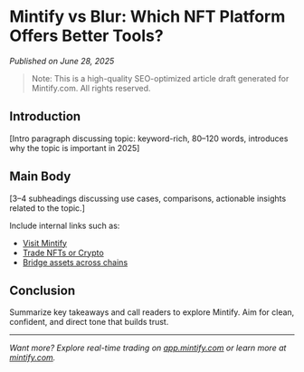 # Mintify vs Blur: Which NFT Platform Offers Better Tools?

*Published on June 28, 2025*

> Note: This is a high-quality SEO-optimized article draft generated for Mintify.com. All rights reserved.

## Introduction

[Intro paragraph discussing topic: keyword-rich, 80–120 words, introduces why the topic is important in 2025]

## Main Body

[3–4 subheadings discussing use cases, comparisons, actionable insights related to the topic.]

Include internal links such as:
- [Visit Mintify](https://mintify.com)
- [Trade NFTs or Crypto](https://app.mintify.com)
- [Bridge assets across chains](https://app.mintify.com/crypto)

## Conclusion

Summarize key takeaways and call readers to explore Mintify. Aim for clean, confident, and direct tone that builds trust.

---
*Want more? Explore real-time trading on [app.mintify.com](https://app.mintify.com) or learn more at [mintify.com](https://mintify.com).*